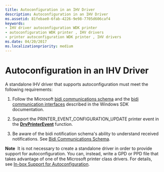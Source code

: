 ```yaml
---
title: Autoconfiguration in an IHV Driver
description: Autoconfiguration in an IHV Driver
ms.assetid: 81febae0-6fab-4226-9e98-7705d606caf4
keywords:
- IHV driver autoconfiguration WDK printer
- autoconfiguration WDK printer , IHV drivers
- printer autoconfiguration WDK printer , IHV drivers
ms.date: 04/20/2017
ms.localizationpriority: medium
---
```


# Autoconfiguration in an IHV Driver


A standalone IHV driver that supports autoconfiguration must meet the following requirements:

1.  Follow the Microsoft [bidi communications schema](https://msdn.microsoft.com/library/windows/hardware/ff545175) and the [bidi communication interfaces](https://msdn.microsoft.com/library/windows/hardware/ff545163) described in the Windows SDK documentation.

2.  Support the PRINTER\_EVENT\_CONFIGURATION\_UPDATE printer event in the [**DrvPrinterEvent**](https://msdn.microsoft.com/library/windows/hardware/ff548564) function.

3.  Be aware of the bidi notification schema's ability to understand received notifications. See [Bidi Communications Schema](bidirectional-communication-schema.md).

**Note**  It is not necessary to create a standalone driver in order to provide support for autoconfiguration. You can, instead, write a GPD or PPD file that takes advantage of one of the Microsoft printer class drivers. For details, see [In-box Support for Autoconfiguration](in-box-support-for-autoconfiguration.md).

 

 

 





